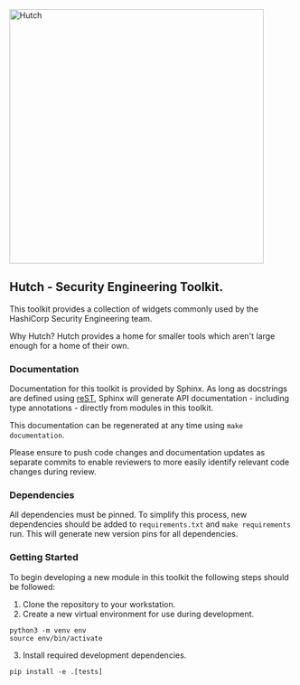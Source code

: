 <img src="./docs/images/hutch.png" alt="Hutch" width="450px" />

## Hutch - Security Engineering Toolkit.

This toolkit provides a collection of widgets commonly used by the HashiCorp Security
Engineering team.

Why Hutch? Hutch provides a home for smaller tools which aren't large enough for a home
of their own.

### Documentation

Documentation for this toolkit is provided by Sphinx. As long as docstrings are defined
using [reST](https://en.wikipedia.org/wiki/ReStructuredText), Sphinx will generate API
documentation - including type annotations - directly from modules in this toolkit.

This documentation can be regenerated at any time using `make documentation`.

Please ensure to push code changes and documentation updates as separate commits to
enable reviewers to more easily identify relevant code changes during review.

### Dependencies

All dependencies must be pinned. To simplify this process, new dependencies should be
added to `requirements.txt` and `make requirements` run. This will generate new version
pins for all dependencies.

### Getting Started

To begin developing a new module in this toolkit the following steps should be followed:

1. Clone the repository to your workstation.
2. Create a new virtual environment for use during development.
```
python3 -m venv env
source env/bin/activate
```
3. Install required development dependencies.
```
pip install -e .[tests]
```
